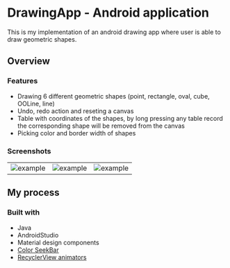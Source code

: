 # DrawingApp - Android application

This is my implementation of an android drawing app where user is able to draw geometric shapes.

## Overview

### Features
- Drawing 6 different geometric shapes (point, rectangle, oval, cube, OOLine, line)
- Undo, redo action and reseting a canvas
- Table with coordinates of the shapes, by long pressing any table record the corresponding shape will be removed from the canvas
- Picking color and border width of shapes

### Screenshots
<table>
  <tr>
    <td valign="top"><img src="https://user-images.githubusercontent.com/71723893/154800082-fdd0881a-efc1-45ff-afe3-97fedae3f22a.png" alt='example'/></td>
    <td valign="top"><img src="https://user-images.githubusercontent.com/71723893/154800093-ecd931b5-ca8e-4564-a0ef-e94a3e087e8d.png" alt='example'/></td>
    <td valign="top"><img src="https://user-images.githubusercontent.com/71723893/154800098-b6b6f937-8b82-4015-8c9d-1ab8d0238c72.png" alt='example'/></td>
  </tr>
</table>

## My process

### Built with
- Java
- AndroidStudio
- Material design components
- [Color SeekBar](https://github.com/divyanshub024/ColorSeekBar)
- [RecyclerView animators](https://github.com/wasabeef/recyclerview-animators)
